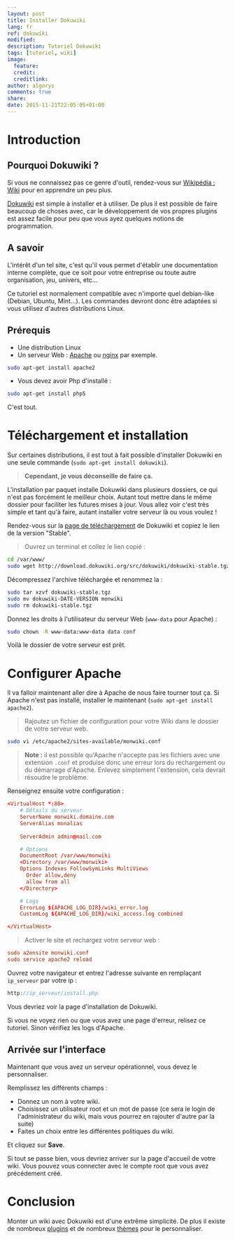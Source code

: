 ```yaml
---
layout: post
title: Installer Dokuwiki
lang: fr
ref: dokuwiki
modified:
description: Tutoriel Dokuwiki
tags: [tutoriel, wiki]
image:
  feature:
  credit:
  creditlink:
author: algorys
comments: true
share:
date: 2015-11-21T22:05:05+01:00
---
```


# Introduction

## Pourquoi Dokuwiki ?

Si vous ne connaissez pas ce genre d'outil, rendez-vous sur [Wikipédia : Wiki](https://fr.wikipedia.org/wiki/Wiki) pour en apprendre un peu plus. 

[Dokuwiki](https://www.dokuwiki.org/) est simple à installer et à utiliser. De plus il est possible de faire beaucoup de choses avec, car le développement de vos propres plugins est assez facile pour peu que vous ayez quelques notions de programmation.

## A savoir

L'intérêt d'un tel site, c'est qu'il vous permet d'établir une documentation interne complète, que ce soit pour votre entreprise ou toute autre organisation, jeu, univers, etc... 

Ce tutoriel est normalement compatible avec n'importe quel debian-like (Debian, Ubuntu, Mint...). Les commandes devront donc être adaptées si vous utilisez d'autres distributions Linux.

## Prérequis

 * Une distribution Linux
 * Un serveur Web : [Apache](http://www.apache.org/httpd) ou [nginx](http://nginx.org/) par exemple.

```bash
sudo apt-get install apache2
```

 * Vous devez avoir Php d'installé :

```bash
sudo apt-get install php5
```

C'est tout.

# Téléchargement et installation

Sur certaines distributions, il est tout à fait possible d'installer Dokuwiki en une seule commande (`sudo apt-get install dokuwiki`).

> **Cependant, je vous déconseille de faire ça.** 

L'installation par paquet installe Dokuwiki dans plusieurs dossiers, ce qui n'est pas forcément le meilleur choix. Autant tout mettre dans le même dossier pour faciliter les futures mises à jour. Vous allez voir c'est très simple et tant qu'à faire, autant installer votre serveur là ou vous voulez ! 

Rendez-vous sur la [page de téléchargement](http://download.dokuwiki.org/) de Dokuwiki et copiez le lien de la version "Stable". 

> Ouvrez un terminal et collez le lien copié :

```bash
cd /var/www/
sudo wget http://download.dokuwiki.org/src/dokuwiki/dokuwiki-stable.tgz
```

Décompressez l'archive téléchargée et renommez la :

```bash
sudo tar xzvf dokuwiki-stable.tgz
sudo mv dokuwiki-DATE-VERSION monwiki
sudo rm dokuwiki-stable.tgz
```

Donnez les droits à l'utilisateur du serveur Web (`www-data` pour Apache) :

```bash
sudo chown -R www-data:www-data data conf
```

Voilà le dossier de votre serveur est prêt.

# Configurer Apache

Il va falloir maintenant aller dire à Apache de nous faire tourner tout ça. Si Apache n'est pas installé, installer le maintenant (`sudo apt-get install apache2`).

> Rajoutez un fichier de configuration pour votre Wiki dans le dossier de votre serveur web.

```bash
sudo vi /etc/apache2/sites-available/monwiki.conf
```

> **Note :** il est possible qu'Apache n'accepte pas les fichiers avec une extension `.conf` et produise donc une erreur lors du rechargement ou du démarrage d'Apache. Enlevez simplement l'extension, cela devrait résoudre le problème.

Renseignez ensuite votre configuration :

```conf
<VirtualHost *:80>
    # Détails du serveur
    ServerName monwiki.domaine.com
    ServerAlias monalias
    
    ServerAdmin admin@mail.com

    # Options
    DocumentRoot /var/www/monwiki
    <Directory /var/www/monwiki>
    Options Indexes FollowSymLinks MultiViews
      Order allow,deny
      allow from all
    </Directory>

    # Logs
    ErrorLog ${APACHE_LOG_DIR}/wiki_error.log
    CustomLog ${APACHE_LOG_DIR}/wiki_access.log combined

</VirtualHost>
```

> Activer le site et rechargez votre serveur web :

```conf
sudo a2ensite monwiki.conf
sudo service apache2 reload
```

Ouvrez votre navigateur et entrez l'adresse suivante en remplaçant `ip_serveur` par votre ip :

```php
http://ip_serveur/install.php
```

Vous devriez voir la page d'installation de Dokuwiki.

Si vous ne voyez rien ou que vous avez une page d'erreur, relisez ce tutoriel. Sinon vérifiez les logs d'Apache.

## Arrivée sur l'interface

Maintenant que vous avez un serveur opérationnel, vous devez le personnaliser.

Remplissez les différents champs :

 * Donnez un nom à votre wiki.
 * Choisissez un utilisateur root et un mot de passe (ce sera le login de l'administrateur du wiki, mais vous pourrez en rajouter d'autre par la suite)
 * Faites un choix entre les différentes politiques du wiki.

Et cliquez sur **Save**.

Si tout se passe bien, vous devriez arriver sur la page d'accueil de votre wiki. Vous pouvez vous connecter avec le compte root que vous avez précédement créé.

# Conclusion

Monter un wiki avec Dokuwiki est d'une extrême simplicité. De plus il existe de nombreux [plugins](https://www.dokuwiki.org/plugins) et de nombreux [thèmes](https://www.dokuwiki.org/template) pour le personnaliser.

